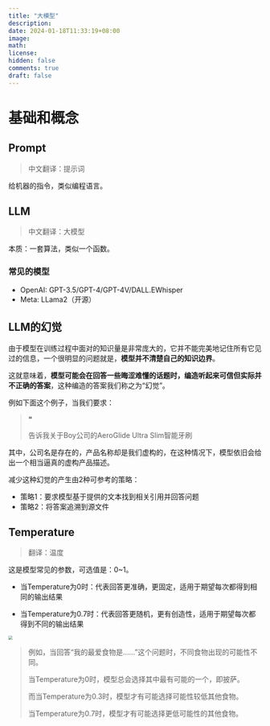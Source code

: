 ```yaml
---
title: "大模型"
description: 
date: 2024-01-18T11:33:19+08:00
image: 
math: 
license: 
hidden: false
comments: true
draft: false
---
```




# 基础和概念

## Prompt

> 中文翻译：提示词

给机器的指令，类似编程语言。



## LLM

> 中文翻译：大模型

本质：一套算法，类似一个函数。





### 常见的模型

- OpenAI: GPT-3.5/GPT-4/GPT-4V/DALL.EWhisper
- Meta: LLama2（开源）



## LLM的幻觉

由于模型在训练过程中面对的知识量是非常庞大的，它并不能完美地记住所有它见过的信息，一个很明显的问题就是，**模型并不清楚自己的知识边界**。

这就意味着，**模型可能会在回答一些晦涩难懂的话题时，编造听起来可信但实际并不正确的答案**，这种编造的答案我们称之为“幻觉”。

例如下面这个例子，当我们要求：

> ❝
>
> 告诉我关于Boy公司的AeroGlide Ultra Slim智能牙刷

其中，公司名是存在的，产品名称却是我们虚构的，在这种情况下，模型依旧会给出一个相当逼真的虚构产品描述。

减少这种幻觉的产生由2种可参考的策略：

- 策略1：要求模型基于提供的文本找到相关引用并回答问题
- 策略2：将答案追溯到源文件



## Temperature

> 翻译：温度

这是模型常见的参数，可选值是：0~1。

- 当Temperature为0时：代表回答更准确，更固定，适用于期望每次都得到相同的输出结果

- 当Temperature为0.7时：代表回答更随机，更有创造性，适用于期望每次都得到不同的输出结果

  

<img src="https://cdn.jsdelivr.net/gh/haibinyang/img@main/picgo/20240118101738.png" style="zoom: 50%;" />

> 例如，当回答“我的最爱食物是……”这个问题时，不同食物出现的可能性不同。
>
> 当Temperature为0时，模型总会选择其中最有可能的一个，即披萨。
>
> 而当Temperature为0.3时，模型才有可能选择可能性较低其他食物。
>
> 当Temperature为0.7时，模型才有可能选择更低可能性的其他食物。
